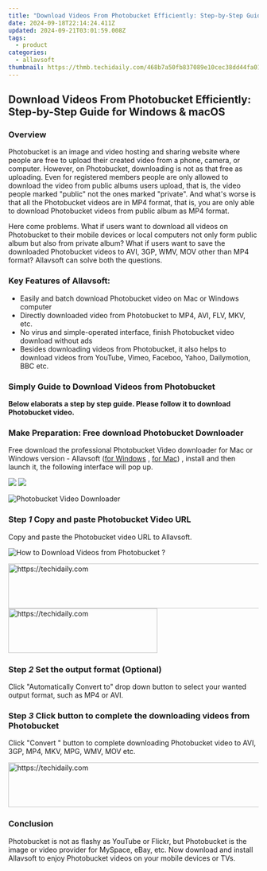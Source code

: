 ```yaml
---
title: "Download Videos From Photobucket Efficiently: Step-by-Step Guide for Windows & macOS"
date: 2024-09-18T22:14:24.411Z
updated: 2024-09-21T03:01:59.008Z
tags:
  - product
categories:
  - allavsoft
thumbnail: https://thmb.techidaily.com/468b7a50fb837089e10cec38dd44fa01aaab4078b704b313fd2f69558ac117bb.png
---
```


## Download Videos From Photobucket Efficiently: Step-by-Step Guide for Windows & macOS

### Overview

Photobucket is an image and video hosting and sharing website where people are free to upload their created video from a phone, camera, or computer. However, on Photobucket, downloading is not as that free as uploading. Even for registered members people are only allowed to download the video from public albums users upload, that is, the video people marked "public" not the ones marked "private". And what's worse is that all the Photobucket videos are in MP4 format, that is, you are only able to download Photobucket videos from public album as MP4 format.

Here come problems. What if users want to download all videos on Photobucket to their mobile devices or local computers not only form public album but also from private album? What if users want to save the downloaded Photobucket videos to AVI, 3GP, WMV, MOV other than MP4 format? Allavsoft can solve both the questions.

### Key Features of Allavsoft:

* Easily and batch download Photobucket video on Mac or Windows computer
* Directly downloaded video from Photobucket to MP4, AVI, FLV, MKV, etc.
* No virus and simple-operated interface, finish Photobucket video download without ads
* Besides downloading videos from Photobucket, it also helps to download videos from YouTube, Vimeo, Faceboo, Yahoo, Dailymotion, BBC etc.

### Simply Guide to Download Videos from Photobucket

**Below elaborats a step by step guide. Please follow it to download Photobucket video.**

### Make Preparation: Free download Photobucket Downloader

Free download the professional Photobucket Video downloader for Mac or Windows version - Allavsoft ([for Windows](https://tools.techidaily.com/allavsoft/products/) , [for Mac](https://tools.techidaily.com/allavsoft/products/)) , install and then launch it, the following interface will pop up.

[![](https://www.allavsoft.com/how-to/../images/how-to/free-download-win.jpg)](https://tools.techidaily.com/allavsoft/products/) [![](https://www.allavsoft.com/how-to/../images/how-to/free-download-mac.jpg)](https://tools.techidaily.com/allavsoft/products/)

![Photobucket Video Downloader](https://www.allavsoft.com/how-to/../images/allavsoft/screen-shot-600.jpg)

### Step _1_ Copy and paste Photobucket Video URL

Copy and paste the Photobucket video URL to Allavsoft.

![How to Download Videos from Photobucket ?](https://www.allavsoft.com/how-to/../images/how-to/photobucket-download/download-photobucket-video.jpg)

<!-- affiliate ads begin -->
<a href="https://appsumo.8odi.net/c/5597632/2068407/7443" target="_top" id="2068407">
  <img src="//a.impactradius-go.com/display-ad/7443-2068407" border="0" alt="https://techidaily.com" width="728" height="90"/>
</a>
<img height="0" width="0" src="https://appsumo.8odi.net/i/5597632/2068407/7443" style="position:absolute;visibility:hidden;" border="0" />
<!-- affiliate ads end -->

<!-- affiliate ads begin -->
<a href="https://laganoo.pxf.io/c/5597632/1528689/16446" target="_top" id="1528689">
  <img src="//a.impactradius-go.com/display-ad/16446-1528689" border="0" alt="https://techidaily.com" width="300" height="90"/>
</a>
<img height="0" width="0" src="https://laganoo.pxf.io/i/5597632/1528689/16446" style="position:absolute;visibility:hidden;" border="0" />
<!-- affiliate ads end -->

### Step _2_ Set the output format (Optional)

Click "Automatically Convert to" drop down button to select your wanted output format, such as MP4 or AVI.

### Step _3_ Click button to complete the downloading videos from Photobucket

Click "Convert " button to complete downloading Photobucket video to AVI, 3GP, MP4, MKV, MPG, WMV, MOV etc.

<!-- affiliate ads begin -->
<a href="https://appsumo.8odi.net/c/5597632/2075482/7443" target="_top" id="2075482">
  <img src="//a.impactradius-go.com/display-ad/7443-2075482" border="0" alt="https://techidaily.com" width="728" height="90"/>
</a>
<img height="0" width="0" src="https://appsumo.8odi.net/i/5597632/2075482/7443" style="position:absolute;visibility:hidden;" border="0" />
<!-- affiliate ads end -->

### Conclusion

Photobucket is not as flashy as YouTube or Flickr, but Photobucket is the image or video provider for MySpace, eBay, etc. Now download and install Allavsoft to enjoy Photobucket videos on your mobile devices or TVs.

<ins class="adsbygoogle"
     style="display:block"
     data-ad-format="autorelaxed"
     data-ad-client="ca-pub-7571918770474297"
     data-ad-slot="1223367746"></ins>

<ins class="adsbygoogle"
     style="display:block"
     data-ad-client="ca-pub-7571918770474297"
     data-ad-slot="8358498916"
     data-ad-format="auto"
     data-full-width-responsive="true"></ins>




